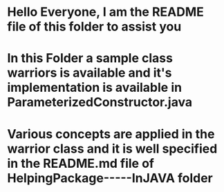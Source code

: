# Hello Everyone, I am the README file of this folder to assist you
# In this Folder a sample class warriors is available and it's implementation is available in ParameterizedConstructor.java
# Various concepts are applied in the warrior class and it is well specified in the README.md file of HelpingPackage-----InJAVA folder